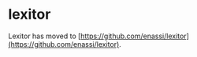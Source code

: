 # lexitor

Lexitor has moved to [https://github.com/enassi/lexitor](https://github.com/enassi/lexitor).
